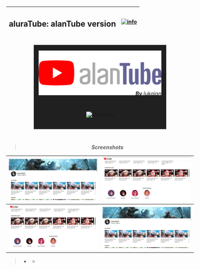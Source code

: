 <div align="center">


| <h2><strong>aluraTube: alanTube version</h2></strong> | [![info](https://img.shields.io/badge/lukaian-alanTube-646496)](https://aluratube-lac-theta.vercel.app/) |
|--|--|


<div style="width: 330px; background: #202020; padding: 1px 13px; margin-top: 23px">

[![logo](assets/alanTube.png "Bem-vindo ao alanTube!")](https://aluratube-lac-theta.vercel.app/)

<div align="right" style="margin-top: -30px; margin-bottom: 40px">

*__By__ lukaian*
</div>

![alanzoka](https://imgs.search.brave.com/rbEPeOuCZbdZo1vHcntDXWQP1ZCs8TxIT6Oz2Nhw1N8/rs:fit:640:358:1/g:ce/aHR0cHM6Ly9tZWRp/YTEudGVub3IuY29t/L2ltYWdlcy9iYzk3/YjJlZTYzNGQzNTA5/ZjlmYTA4OThhZjIz/ZjlkMy90ZW5vci5n/aWY_aXRlbWlkPTE1/Mjg2NzY1.gif)
<hr></div>


<div style="margin-top: 40px">

> **_Screenshots_**

| [![img01](assets/screenshots/img01.png)](assets/screenshots/img01.png) | [![img02](assets/screenshots/img02.png)](assets/screenshots/img02.png) |
|--|--|
| [![img02](assets/screenshots/img02.png)](assets/screenshots/img02.png) | [![img01](assets/screenshots/img01.png)](assets/screenshots/img01.png) |

> - - </div>


</div>